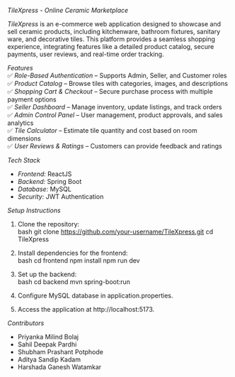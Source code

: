 *TileXpress - Online Ceramic Marketplace*  

*TileXpress* is an e-commerce web application designed to showcase and sell ceramic products, including kitchenware, bathroom fixtures, sanitary ware, and decorative tiles. This platform provides a seamless shopping experience, integrating features like a detailed product catalog, secure payments, user reviews, and real-time order tracking.  

*Features*  
✅ *Role-Based Authentication* – Supports Admin, Seller, and Customer roles  
✅ *Product Catalog* – Browse tiles with categories, images, and descriptions  
✅ *Shopping Cart & Checkout* – Secure purchase process with multiple payment options  
✅ *Seller Dashboard* – Manage inventory, update listings, and track orders  
✅ *Admin Control Panel* – User management, product approvals, and sales analytics  
✅ *Tile Calculator* – Estimate tile quantity and cost based on room dimensions  
✅ *User Reviews & Ratings* – Customers can provide feedback and ratings  

*Tech Stack*  
- *Frontend:* ReactJS  
- *Backend:* Spring Boot  
- *Database:* MySQL  
- *Security:* JWT Authentication    

 *Setup Instructions*  
1. Clone the repository:  
   bash
   git clone https://github.com/your-username/TileXpress.git
   cd TileXpress
   
2. Install dependencies for the frontend:  
   bash
   cd frontend
   npm install
   npm run dev
   
3. Set up the backend:  
   bash
   cd backend
   mvn spring-boot:run
   
4. Configure MySQL database in application.properties.  
5. Access the application at http://localhost:5173.  

*Contributors*  
- Priyanka Milind Bolaj 
- Sahil Deepak Pardhi  
- Shubham Prashant Potphode  
- Aditya Sandip Kadam  
- Harshada Ganesh Watamkar
